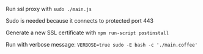 Run ssl proxy with `sudo ./main.js`

Sudo is needed because it connects to protected port 443

Generate a new SSL certificate with `npm run-script postinstall`

Run with verbose message: `VERBOSE=true sudo -E bash -c './main.coffee'`
